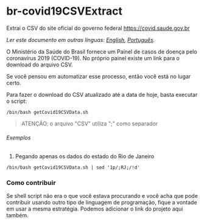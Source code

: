 # br-covid19CSVExtract
Extrai o CSV do site oficial do governo federal https://covid.saude.gov.br

*Ler este documento em outras línguas: [English](README.md), [Português](README.pt-br.md).*

O Ministério da Saúde do Brasil fornece um Painel de casos de doença pelo coronavírus 2019 (COVID-19). No próprio painel existe um link para o download do arquivo CSV. 

Se você pensou em automatizar esse processo, então você está no lugar certo.

Para fazer o download do CSV atualizado até a data de hoje, basta executar o script:
```
/bin/bash getCovid19CSVData.sh
```
> ATENÇÃO: o arquivo "CSV" utiliza ";" como separador

###### Exemplos
1. Pegando apenas os dados do estado do Rio de Janeiro

```
/bin/bash getCovid19CSVData.sh | sed '1p/;RJ;/!d'
```

### Como contribuir
Se shell script não era o que você estava procurando e você acha que pode contribuir usando outro tipo de linguagem de programação, fique a vontade em usar a mesma estratégia. Podemos adicionar o link do projeto aqui também.





